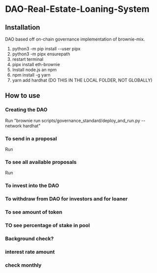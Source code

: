 # DAO-Real-Estate-Loaning-System

## Installation
DAO based off on-chain governance implementation of brownie-mix.

1. python3 -m pip install --user pipx
2. python3 -m pipx ensurepath
3. restart terminal
4. pipx install eth-brownie
5. Install node.js an npm
6. npm install -g yarn
7. yarn add hardhat (DO THIS IN THE LOCAL FOLDER, NOT GLOBALLY)

## How to use

### Creating the DAO
Run "brownie run scripts/governance_standard/deploy_and_run.py --network hardhat"

### To send in a proposal
Run 

### To see all available proposals
Run

### To invest into the DAO

### To withdraw from DAO for investors and for loaner

### To see amount of token

### TO see percentage of stake in pool

### Background check?

### interest rate amount

### check monthly
